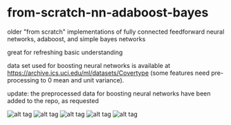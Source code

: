 # from-scratch-nn-adaboost-bayes
older "from scratch" implementations of fully connected feedforward neural networks, adaboost, and simple bayes networks 

great for refreshing basic understanding

data set used for boosting neural networks is available at https://archive.ics.uci.edu/ml/datasets/Covertype (some features need pre-processing to 0 mean and unit variance).

update: the preprocessed data for boosting neural networks have been added to the repo, as requested

![alt tag](https://cloud.githubusercontent.com/assets/25671774/25321873/d54ef762-2866-11e7-8546-58ec7f5a32a7.png)
![alt tag](https://cloud.githubusercontent.com/assets/25671774/25321879/db03294e-2866-11e7-9bc0-16520f4534f0.png)
![alt tag](https://cloud.githubusercontent.com/assets/25671774/25321880/dc75de8e-2866-11e7-9a8d-fc2d9cde1f83.png)
![alt tag](https://cloud.githubusercontent.com/assets/25671774/25321890/e957917e-2866-11e7-9fd8-8c2ea667c5a0.jpg)
![alt tag](https://cloud.githubusercontent.com/assets/25671774/25322126/ec531040-2868-11e7-8bae-448df2c87972.png)
